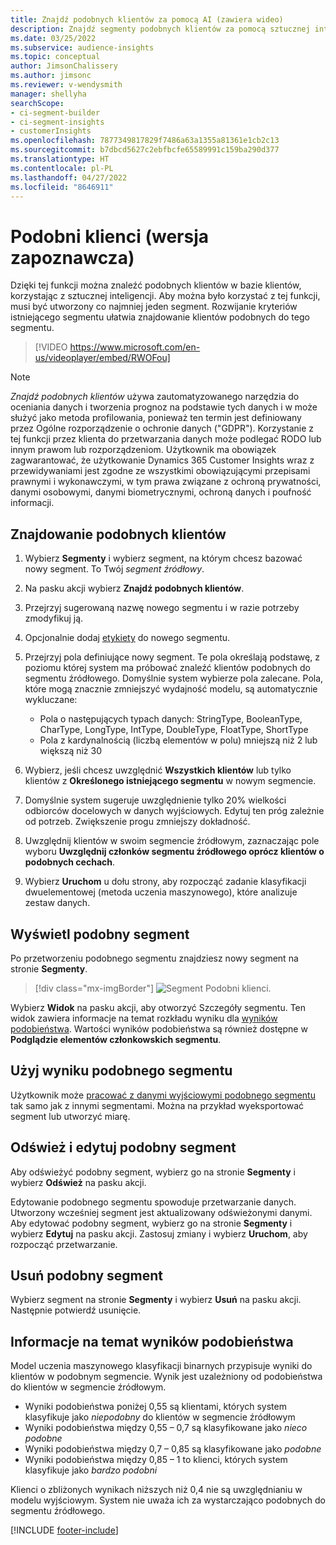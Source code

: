 ```yaml
---
title: Znajdź podobnych klientów za pomocą AI (zawiera wideo)
description: Znajdź segmenty podobnych klientów za pomocą sztucznej inteligencji.
ms.date: 03/25/2022
ms.subservice: audience-insights
ms.topic: conceptual
author: JimsonChalissery
ms.author: jimsonc
ms.reviewer: v-wendysmith
manager: shellyha
searchScope:
- ci-segment-builder
- ci-segment-insights
- customerInsights
ms.openlocfilehash: 7877349817829f7486a63a1355a81361e1cb2c13
ms.sourcegitcommit: b7dbcd5627c2ebfbcfe65589991c159ba290d377
ms.translationtype: HT
ms.contentlocale: pl-PL
ms.lasthandoff: 04/27/2022
ms.locfileid: "8646911"
---
```

# <a name="similar-customers-preview"></a>Podobni klienci (wersja zapoznawcza)

Dzięki tej funkcji można znaleźć podobnych klientów w bazie klientów, korzystając z sztucznej inteligencji. Aby można było korzystać z tej funkcji, musi być utworzony co najmniej jeden segment. Rozwijanie kryteriów istniejącego segmentu ułatwia znajdowanie klientów podobnych do tego segmentu.

> [!VIDEO https://www.microsoft.com/en-us/videoplayer/embed/RWOFou]

> [!NOTE]
> *Znajdź podobnych klientów* używa zautomatyzowanego narzędzia do oceniania danych i tworzenia prognoz na podstawie tych danych i w może służyć jako metoda profilowania, ponieważ ten termin jest definiowany przez Ogólne rozporządzenie o ochronie danych ("GDPR"). Korzystanie z tej funkcji przez klienta do przetwarzania danych może podlegać RODO lub innym prawom lub rozporządzeniom. Użytkownik ma obowiązek zagwarantować, że użytkowanie Dynamics 365 Customer Insights wraz z przewidywaniami jest zgodne ze wszystkimi obowiązującymi przepisami prawnymi i wykonawczymi, w tym prawa związane z ochroną prywatności, danymi osobowymi, danymi biometrycznymi, ochroną danych i poufność informacji.

## <a name="finding-similar-customers"></a>Znajdowanie podobnych klientów

1. Wybierz **Segmenty** i wybierz segment, na którym chcesz bazować nowy segment. To Twój *segment źródłowy*.

1. Na pasku akcji wybierz **Znajdź podobnych klientów**.

1. Przejrzyj sugerowaną nazwę nowego segmentu i w razie potrzeby zmodyfikuj ją.

1. Opcjonalnie dodaj [etykiety](work-with-tags-columns.md#manage-tags) do nowego segmentu.

1. Przejrzyj pola definiujące nowy segment. Te pola określają podstawę, z poziomu której system ma próbować znaleźć klientów podobnych do segmentu źródłowego. Domyślnie system wybierze pola zalecane.
  Pola, które mogą znacznie zmniejszyć wydajność modelu, są automatycznie wykluczane:
  
   - Pola o następujących typach danych: StringType, BooleanType, CharType, LongType, IntType, DoubleType, FloatType, ShortType
   - Pola z kardynalnością (liczbą elementów w polu) mniejszą niż 2 lub większą niż 30

1. Wybierz, jeśli chcesz uwzględnić **Wszystkich klientów** lub tylko klientów z **Określonego istniejącego segmentu** w nowym segmencie.

1. Domyślnie system sugeruje uwzględnienie tylko 20% wielkości odbiorców docelowych w danych wyjściowych. Edytuj ten próg zależnie od potrzeb. Zwiększenie progu zmniejszy dokładność.

1. Uwzględnij klientów w swoim segmencie źródłowym, zaznaczając pole wyboru **Uwzględnij członków segmentu źródłowego oprócz klientów o podobnych cechach**.

1. Wybierz **Uruchom** u dołu strony, aby rozpocząć zadanie klasyfikacji dwuelementowej (metoda uczenia maszynowego), które analizuje zestaw danych.

## <a name="view-the-similar-segment"></a>Wyświetl podobny segment

Po przetworzeniu podobnego segmentu znajdziesz nowy segment na stronie **Segmenty**.

> [!div class="mx-imgBorder"]
> ![Segment Podobni klienci.](media/expanded-segment.png "Segment Podobni klienci")

Wybierz **Widok** na pasku akcji, aby otworzyć Szczegóły segmentu. Ten widok zawiera informacje na temat rozkładu wyniku dla [wyników podobieństwa](#about-similarity-scores). Wartości wyników podobieństwa są również dostępne w **Podglądzie elementów członkowskich segmentu**.

## <a name="use-the-output-of-a-similar-segment"></a>Użyj wyniku podobnego segmentu

Użytkownik może [pracować z danymi wyjściowymi podobnego segmentu](segments.md) tak samo jak z innymi segmentami. Można na przykład wyeksportować segment lub utworzyć miarę.

## <a name="refresh-and-edit-a-similar-segment"></a>Odśwież i edytuj podobny segment

Aby odświeżyć podobny segment, wybierz go na stronie **Segmenty** i wybierz **Odśwież** na pasku akcji.

Edytowanie podobnego segmentu spowoduje przetwarzanie danych. Utworzony wcześniej segment jest aktualizowany odświeżonymi danymi.
Aby edytować podobny segment, wybierz go na stronie **Segmenty** i wybierz **Edytuj** na pasku akcji. Zastosuj zmiany i wybierz **Uruchom**, aby rozpocząć przetwarzanie.

## <a name="delete-a-similar-segment"></a>Usuń podobny segment

Wybierz segment na stronie **Segmenty** i wybierz **Usuń** na pasku akcji. Następnie potwierdź usunięcie.

## <a name="about-similarity-scores"></a>Informacje na temat wyników podobieństwa

Model uczenia maszynowego klasyfikacji binarnych przypisuje wyniki do klientów w podobnym segmencie. Wynik jest uzależniony od podobieństwa do klientów w segmencie źródłowym.

- Wyniki podobieństwa poniżej 0,55 są klientami, których system klasyfikuje jako *niepodobny* do klientów w segmencie źródłowym
- Wyniki podobieństwa między 0,55 – 0,7 są klasyfikowane jako *nieco podobne*
- Wyniki podobieństwa między 0,7 – 0,85 są klasyfikowane jako *podobne*
- Wyniki podobieństwa między 0,85 – 1 to klienci, których system klasyfikuje jako *bardzo podobni*

Klienci o zbliżonych wynikach niższych niż 0,4 nie są uwzględnianiu w modelu wyjściowym. System nie uważa ich za wystarczająco podobnych do segmentu źródłowego.

[!INCLUDE [footer-include](includes/footer-banner.md)]
